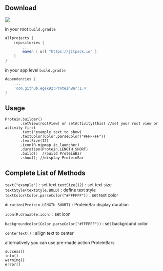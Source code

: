 ## Download

[![](https://jitpack.io/v/egek92/ProteinBar.svg)](https://jitpack.io/#egek92/ProteinBar)
					
	

in your root `build.gradle` 

```gradle
allprojects {
    repositories {
        ...
        maven { url "https://jitpack.io" }
    }
}


```

in your app level `build.gradle` 

```gradle
dependencies {
    ...
    'com.github.egek92:ProteinBar:1.4'
}
```


## Usage
```
Protein.builder()
       .setView(rootView) or setActivity(this) //set your root view or activity first
       .text("example text to show)
       .textColor(Color.parseColor("#FFFFFF"))
       .textSize(12)
       .icon(R.mipmap.ic_launcher)
       .duration(Protein.LENGTH_SHORT)
       .build()  //build ProteinBar
       .show(); //display ProteinBar
```
       
       
## Complete List of Methods

`text("example")`  : set text 
`textSize(12)` : set text size 
`textStyle(textStyle.BOLD)` : define text style 
`textColor(Color.parseColor("#FFFFFF"))` : set text color

`duration(Protein.LENGTH_SHORT)`  : ProteinBar display duration

`icon(R.drawable.icon)` : set icon

`backgroundcolor(Color.parseColor("#FFFFFF"))` : set background color

`centerText()` : allign text to center

alternatively you can use pre-made action ProteinBars

```
success()
info()
warning()
error()
```





       
       
       
       
  
